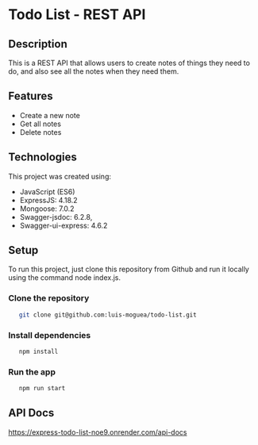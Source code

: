# Todo List - REST API

## Description
This is a REST API that allows users to create notes of things they need to do, and also see all the notes when they need them.

## Features
* Create a new note
* Get all notes
* Delete notes

## Technologies
This project was created using:

* JavaScript (ES6)
* ExpressJS:  4.18.2
* Mongoose: 7.0.2
* Swagger-jsdoc: 6.2.8,
* Swagger-ui-express: 4.6.2

## Setup
To run this project, just clone this repository from Github and run it locally using the command node index.js.

### Clone the repository
```bash
   git clone git@github.com:luis-moguea/todo-list.git
```

### Install dependencies
```bash
   npm install
```

### Run the app
```bash
   npm run start
```

## API Docs

https://express-todo-list-noe9.onrender.com/api-docs
